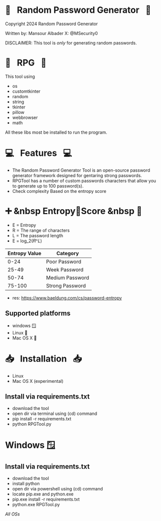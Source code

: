 # :briefcase: &nbsp;  Random Password Generator &nbsp;  :briefcase:

Copyright 2024 Random Password Generator

Written by: Mansour Albader X: @MSecurity0


DISCLAIMER: This tool is *only* for generating random passwords.


# :book: &nbsp; RPG &nbsp; :book:
This tool using
* os
* customtkinter
* random
* string
* tkinter
* pillow
* webbrowser
* math

All these libs most be installed to run the program.

# :computer: &nbsp; Features &nbsp; :computer:


* The Random Password Generator Tool is an open-source password generator framework designed for gentaring strong passwords. 
* RPGTool has a number of custom passwords characters that allow you to generate up to 100 password(s).
* Check complexity Based on the entropy score


# ➕ &nbsp EntropyScore &nbsp 🟰
* E = Entropy
* R = The range of characters
* L = The password length 
* E = log_2⁡(𝑅^𝐿)
  
| Entropy Value | Category |
| ------------- | -------  |
| 0-24  | Poor Password |
| 25-49 | Week Password |
| 50-74  | Medium Password |
| 75-100  | Strong Password  |

* res: https://www.baeldung.com/cs/password-entropy

## Supported platforms

* windows 🪟
* Linux 🐧
* Mac OS X 🍎

# :inbox_tray: &nbsp; Installation &nbsp; :inbox_tray:
* Linux
* Mac OS X (experimental)

## Install via requirements.txt
* download the tool
* open dir via terminal using (cd) command
* pip install -r requirements.txt
* python RPGTool.py
  
# Windows 🪟

## Install via requirements.txt
* download the tool
* install python
* open dir via powershell using (cd) command
* locate pip.exe and python.exe
* pip.exe install -r requirements.txt
* python.exe RPGTool.py

  
*All OSs*
